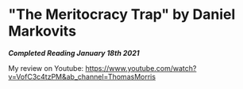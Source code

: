 # "The Meritocracy Trap" by Daniel Markovits

***Completed Reading January 18th 2021***

My review on Youtube: https://www.youtube.com/watch?v=VofC3c4tzPM&ab_channel=ThomasMorris
